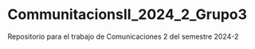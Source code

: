 # CommunitacionsII_2024_2_Grupo3
Repositorio para el trabajo de Comunicaciones 2 del semestre 2024-2
